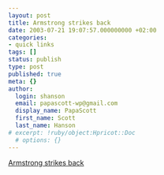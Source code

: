 ```yaml
---
layout: post
title: Armstrong strikes back
date: 2003-07-21 19:07:57.000000000 +02:00
categories:
- quick links
tags: []
status: publish
type: post
published: true
meta: {}
author:
  login: shanson
  email: papascott-wp@gmail.com
  display_name: PapaScott
  first_name: Scott
  last_name: Hanson
# excerpt: !ruby/object:Hpricot::Doc
  # options: {}
---
```

<p><a title="Now over 1:00 ahead of Ullrich, Vinokourov eats dust" href="http://www.nytimes.com/2003/07/21/sports/AP-CYC-Tour-de-France.html">Armstrong strikes back</a></p>
